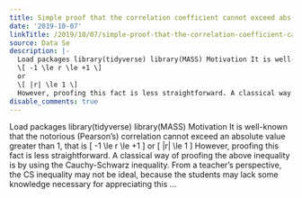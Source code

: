 ```yaml
---
title: Simple proof that the correlation coefficient cannot exceed abs(1)
date: '2019-10-07'
linkTitle: /2019/10/07/simple-proof-that-the-correlation-coefficient-cannot-exceed-abs-1/
source: Data Se
description: |-
  Load packages library(tidyverse) library(MASS) Motivation It is well-known that the notorious (Pearson’s) correlation cannot exceed an absolute value greater than 1, that is
  \[ -1 \le r \le +1 \]
  or
  \[ |r| \le 1 \]
  However, proofing this fact is less straightforward. A classical way of proofing the above inequality is by using the Cauchy-Schwarz inequality. From a teacher’s perspective, the CS inequality may not be ideal, because the students may lack some knowledge necessary for appreciating this ...
disable_comments: true
---
```

Load packages library(tidyverse) library(MASS) Motivation It is well-known that the notorious (Pearson’s) correlation cannot exceed an absolute value greater than 1, that is
\[ -1 \le r \le +1 \]
or
\[ |r| \le 1 \]
However, proofing this fact is less straightforward. A classical way of proofing the above inequality is by using the Cauchy-Schwarz inequality. From a teacher’s perspective, the CS inequality may not be ideal, because the students may lack some knowledge necessary for appreciating this ...